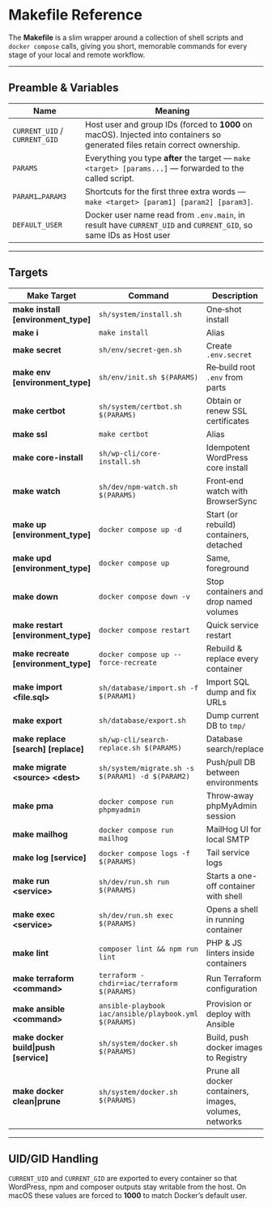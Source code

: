 # Makefile Reference

The **Makefile** is a slim wrapper around a collection of shell scripts and `docker compose` calls, giving you short, memorable commands for every stage of your local and remote workflow.

---

## Preamble & Variables

| Name                          | Meaning                                                                                                                      |
|-------------------------------|------------------------------------------------------------------------------------------------------------------------------|
| `CURRENT_UID` / `CURRENT_GID` | Host user and group IDs (forced to **1000** on macOS). Injected into containers so generated files retain correct ownership. |
| `PARAMS`                      | Everything you type **after** the target — `make <target> [params...]` — forwarded to the called script.                     |
| `PARAM1…PARAM3`               | Shortcuts for the first three extra words — `make <target> [param1] [param2] [param3]`.                                      |
| `DEFAULT_USER`                | Docker user name read from `.env.main`, in result have `CURRENT_UID` and `CURRENT_GID`, so same IDs as Host user             |

---

## Targets

| Make Target                             | Command                                               | Description                                            |
|-----------------------------------------|-------------------------------------------------------|--------------------------------------------------------|
| **make install \[environment\_type]**   | `sh/system/install.sh`                                | One‑shot install                                       |
| **make i**                              | `make install`                                        | Alias                                                  |
| **make secret**                         | `sh/env/secret-gen.sh`                                | Create `.env.secret`                                   |
| **make env \[environment\_type]**       | `sh/env/init.sh $(PARAMS)`                            | Re‑build root `.env` from parts                        |
| **make certbot**                        | `sh/system/certbot.sh $(PARAMS)`                      | Obtain or renew SSL certificates                       |
| **make ssl**                            | `make certbot`                                        | Alias                                                  |
| **make core-install**                   | `sh/wp-cli/core-install.sh`                           | Idempotent WordPress core install                      |
| **make watch**                          | `sh/dev/npm-watch.sh $(PARAMS)`                       | Front‑end watch with BrowserSync                       |
| **make up \[environment\_type]**        | `docker compose up -d`                                | Start (or rebuild) containers, detached                |
| **make upd \[environment\_type]**       | `docker compose up`                                   | Same, foreground                                       |
| **make down**                           | `docker compose down -v`                              | Stop containers and drop named volumes                 |
| **make restart \[environment\_type]**   | `docker compose restart`                              | Quick service restart                                  |
| **make recreate \[environment\_type]**  | `docker compose up --force-recreate`                  | Rebuild & replace every container                      |
| **make import \<file.sql>**             | `sh/database/import.sh -f $(PARAM1)`                  | Import SQL dump and fix URLs                           |
| **make export**                         | `sh/database/export.sh`                               | Dump current DB to `tmp/`                              |
| **make replace \[search] \[replace]**   | `sh/wp-cli/search-replace.sh $(PARAMS)`               | Database search/replace                                |
| **make migrate \<source\> \<dest\>**    | `sh/system/migrate.sh -s $(PARAM1) -d $(PARAM2)`      | Push/pull DB between environments                      |
| **make pma**                            | `docker compose run phpmyadmin`                       | Throw‑away phpMyAdmin session                          |
| **make mailhog**                        | `docker compose run mailhog`                          | MailHog UI for local SMTP                              |
| **make log \[service]**                 | `docker compose logs -f $(PARAMS)`                    | Tail service logs                                      |
| **make run \<service\>**                | `sh/dev/run.sh run $(PARAMS)`                         | Starts a one-off container with shell                  |
| **make exec \<service\>**               | `sh/dev/run.sh exec $(PARAMS)`                        | Opens a shell in running container                     |
| **make lint**                           | `composer lint && npm run lint`                       | PHP & JS linters inside containers                     |
| **make terraform \<command\>**          | `terraform -chdir=iac/terraform $(PARAMS)`            | Run Terraform configuration                            |
| **make ansible \<command\>**            | `ansible-playbook iac/ansible/playbook.yml $(PARAMS)` | Provision or deploy with Ansible                       |
| **make docker build\|push \[service\]** | `sh/system/docker.sh $(PARAMS)`                       | Build, push docker images to Registry                  |
| **make docker clean\|prune**            | `sh/system/docker.sh $(PARAMS)`                       | Prune all docker containers, images, volumes, networks |

---

## UID/GID Handling

`CURRENT_UID` and `CURRENT_GID` are exported to every container so that WordPress, npm and composer outputs stay writable from the host. On macOS these values are forced to **1000** to match Docker’s default user.


